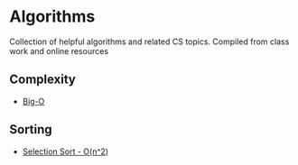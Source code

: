 # Algorithms
Collection of helpful algorithms and related CS topics.
Compiled from class work and online resources

## Complexity
  - [Big-O](./big_o/big_o.md)

## Sorting
  - [Selection Sort - O(n^2)](./sorting/sorting.md#selection-sort)
